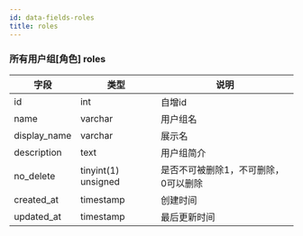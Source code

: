 ```yaml
---
id: data-fields-roles
title: roles
---
```


### 所有用户组[角色] roles

| 字段 | 类型 | 说明 |
| ------ | ------ | ------ |
| id | int | 自增id |
| name | varchar | 用户组名 |
| display_name | varchar | 展示名 |
| description | text | 用户组简介 |
| no_delete | tinyint(1) unsigned | 是否不可被删除1，不可删除，0可以删除 |
| created_at | timestamp | 创建时间 |
| updated_at | timestamp | 最后更新时间 |